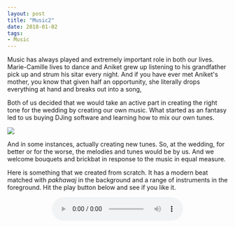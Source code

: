 ```yaml
---
layout: post
title: "Music2"
date: 2018-01-02
tags: 
- Music
---
```



Music has always played and extremely important role in both our lives. Marie-Camille lives to dance and Aniket grew up listening to his grandfather pick up and strum his sitar every night. And if you have ever met Aniket's mother, you know that given half an opportunity, she literally drops everything at hand and breaks out into a song,  

Both of us decided that we would take an active part in creating the right tone for the wedding by creating our own music. What started as an fantasy led to us buying DJing software and learning how to mix our own tunes. 

<div class="polaroid">
  <img src="mahiwedsaniket.github.io/pictures/djsoftware.png">
</div>


And in some instances, actually creating new tunes. So, at the wedding, for better or for the worse, the melodies and tunes would be by us. And we welcome bouquets and brickbat in response to the music in equal measure. 

Here is something that we created from scratch. It has a modern beat matched with *pakhawaj* in the background and a range of instruments in the foreground. Hit the play button below and see if you like it.




<center>
<audio controls>
 <source src="http://www.aniket.co.uk/b/MWA/Electic_Beat.m4a">
 <source src="http://www.aniket.co.uk/b/MWA/Electic_Beat.m4a">
</audio>
</center>




